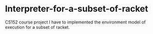 # Interpreter-for-a-subset-of-racket
CS152 course project
I have to implemented the environment model of execution for a subset of racket.
